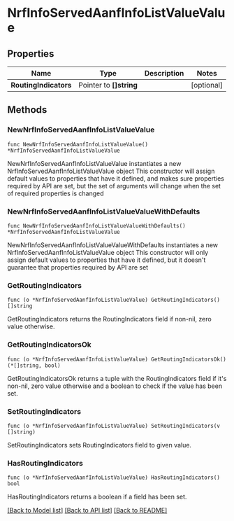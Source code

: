 # NrfInfoServedAanfInfoListValueValue

## Properties

Name | Type | Description | Notes
------------ | ------------- | ------------- | -------------
**RoutingIndicators** | Pointer to **[]string** |  | [optional] 

## Methods

### NewNrfInfoServedAanfInfoListValueValue

`func NewNrfInfoServedAanfInfoListValueValue() *NrfInfoServedAanfInfoListValueValue`

NewNrfInfoServedAanfInfoListValueValue instantiates a new NrfInfoServedAanfInfoListValueValue object
This constructor will assign default values to properties that have it defined,
and makes sure properties required by API are set, but the set of arguments
will change when the set of required properties is changed

### NewNrfInfoServedAanfInfoListValueValueWithDefaults

`func NewNrfInfoServedAanfInfoListValueValueWithDefaults() *NrfInfoServedAanfInfoListValueValue`

NewNrfInfoServedAanfInfoListValueValueWithDefaults instantiates a new NrfInfoServedAanfInfoListValueValue object
This constructor will only assign default values to properties that have it defined,
but it doesn't guarantee that properties required by API are set

### GetRoutingIndicators

`func (o *NrfInfoServedAanfInfoListValueValue) GetRoutingIndicators() []string`

GetRoutingIndicators returns the RoutingIndicators field if non-nil, zero value otherwise.

### GetRoutingIndicatorsOk

`func (o *NrfInfoServedAanfInfoListValueValue) GetRoutingIndicatorsOk() (*[]string, bool)`

GetRoutingIndicatorsOk returns a tuple with the RoutingIndicators field if it's non-nil, zero value otherwise
and a boolean to check if the value has been set.

### SetRoutingIndicators

`func (o *NrfInfoServedAanfInfoListValueValue) SetRoutingIndicators(v []string)`

SetRoutingIndicators sets RoutingIndicators field to given value.

### HasRoutingIndicators

`func (o *NrfInfoServedAanfInfoListValueValue) HasRoutingIndicators() bool`

HasRoutingIndicators returns a boolean if a field has been set.


[[Back to Model list]](../README.md#documentation-for-models) [[Back to API list]](../README.md#documentation-for-api-endpoints) [[Back to README]](../README.md)


